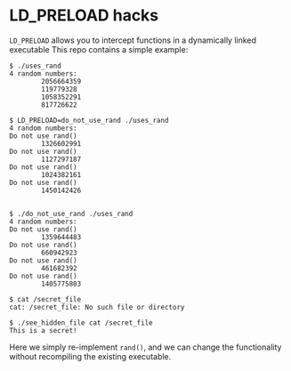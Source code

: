 # LD_PRELOAD hacks

`LD_PRELOAD` allows you to intercept functions in a dynamically linked executable
This repo contains a simple example:

```
$ ./uses_rand
4 random numbers:
        2056664359
        119779328
        1058352291
        817726622

$ LD_PRELOAD=do_not_use_rand ./uses_rand
4 random numbers:
Do not use rand()
        1326602991
Do not use rand()
        1127297187
Do not use rand()
        1024382161
Do not use rand()
        1450142426


$ ./do_not_use_rand ./uses_rand
4 random numbers:
Do not use rand()
        1359644483
Do not use rand()
        660942923
Do not use rand()
        461682392
Do not use rand()
        1405775803

$ cat /secret_file
cat: /secret_file: No such file or directory

$ ./see_hidden_file cat /secret_file
This is a secret!
```

Here we simply re-implement `rand()`, and we can change the functionality without recompiling the existing executable.
